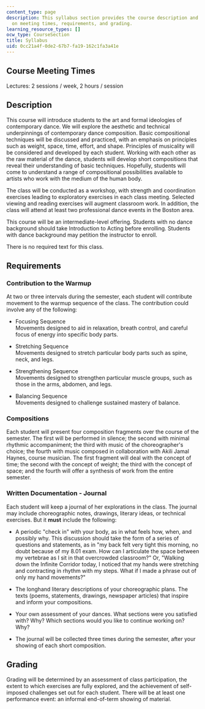 ```yaml
---
content_type: page
description: This syllabus section provides the course description and information
  on meeting times, requirements, and grading.
learning_resource_types: []
ocw_type: CourseSection
title: Syllabus
uid: 0cc21a4f-0de2-67b7-fa19-162c1fa3a41e
---
```


Course Meeting Times
--------------------

Lectures: 2 sessions / week, 2 hours / session

Description
-----------

This course will introduce students to the art and formal ideologies of contemporary dance. We will explore the aesthetic and technical underpinnings of contemporary dance composition. Basic compositional techniques will be discussed and practiced, with an emphasis on principles such as weight, space, time, effort, and shape. Principles of musicality will be considered and developed by each student. Working with each other as the raw material of the dance, students will develop short compositions that reveal their understanding of basic techniques. Hopefully, students will come to understand a range of compositional possibilities available to artists who work with the medium of the human body.

The class will be conducted as a workshop, with strength and coordination exercises leading to exploratory exercises in each class meeting. Selected viewing and reading exercises will augment classroom work. In addition, the class will attend at least two professional dance events in the Boston area.

This course will be an intermediate-level offering. Students with no dance background should take Introduction to Acting before enrolling. Students with dance background may petition the instructor to enroll.

There is no required text for this class.

Requirements
------------

### Contribution to the Warmup

At two or three intervals during the semester, each student will contribute movement to the warmup sequence of the class. The contribution could involve any of the following:

*   Focusing Sequence  
    Movements designed to aid in relaxation, breath control, and careful focus of energy into specific body parts.  
    
*   Stretching Sequence  
    Movements designed to stretch particular body parts such as spine, neck, and legs.  
    
*   Strengthening Sequence  
    Movements designed to strengthen particular muscle groups, such as those in the arms, abdomen, and legs.  
    
*   Balancing Sequence  
    Movements designed to challenge sustained mastery of balance.

### Compositions

Each student will present four composition fragments over the course of the semester. The first will be performed in silence; the second with minimal rhythmic accompaniment; the third with music of the choreographer's choice; the fourth with music composed in collaboration with Akili Jamal Haynes, course musician. The first fragment will deal with the concept of time; the second with the concept of weight; the third with the concept of space; and the fourth will offer a synthesis of work from the entire semester.

### Written Documentation - Journal

Each student will keep a journal of her explorations in the class. The journal may include choreographic notes, drawings, literary ideas, or technical exercises. But it **must** include the following:

*   A periodic "check in" with your body, as in what feels how, when, and possibly why. This discussion should take the form of a series of questions and statements, as in "my back felt very tight this morning, no doubt because of my 8.01 exam. How can I articulate the space between my vertebrae as I sit in that overcrowded classroom?" Or, "Walking down the Infinite Corridor today, I noticed that my hands were stretching and contracting in rhythm with my steps. What if I made a phrase out of only my hand movements?"  
    
*   The longhand literary descriptions of your choreographic plans. The texts (poems, statements, drawings, newspaper articles) that inspire and inform your compositions.  
    
*   Your own assessment of your dances. What sections were you satisfied with? Why? Which sections would you like to continue working on? Why?  
    
*   The journal will be collected three times during the semester, after your showing of each short composition.

Grading
-------

Grading will be determined by an assessment of class participation, the extent to which exercises are fully explored, and the achievement of self-imposed challenges set out for each student. There will be at least one performance event: an informal end-of-term showing of material.